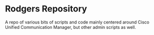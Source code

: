 # Rodgers Repository

A repo of various bits of scripts and code mainly centered around Cisco Unified Communication Manager, but other admin scripts as well.
